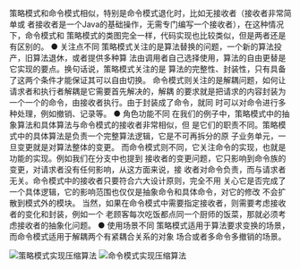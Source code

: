 策略模式和命令模式相似，特别是命令模式退化时，比如无接收者（接收者非常简单或
者接收者是一个Java的基础操作，无需专门编写一个接收者），在这种情况下，命令模式和
策略模式的类图完全一样，代码实现也比较类似，但是两者还是有区别的。
● 关注点不同
策略模式关注的是算法替换的问题，一个新的算法投产，旧算法退休，或者提供多种算
法由调用者自己选择使用，算法的自由更替是它实现的要点。换句话说，策略模式关注的是
算法的完整性、封装性，只有具备了这两个条件才能保证其可以自由切换。
命令模式则关注的是解耦问题，如何让请求者和执行者解耦是它需要首先解决的，解耦
的要求就是把请求的内容封装为一个一个的命令，由接收者执行。由于封装成了命令，就同
时可以对命令进行多种处理，例如撤销、记录等。
● 角色功能不同
在我们的例子中，策略模式中的抽象算法和具体算法与命令模式的接收者非常相似，但
是它们的职责不同。策略模式中的具体算法是负责一个完整算法逻辑，它是不可再拆分的原
子业务单元，一旦变更就是对算法整体的变更。
而命令模式则不同，它关注命令的实现，也就是功能的实现。例如我们在分支中也提到
接收者的变更问题，它只影响到命令族的变更，对请求者没有任何影响，从这方面来说，接
收者对命令负责，而与请求者无关。命令模式中的接收者只要符合六大设计原则，完全不用
关心它是否完成了一个具体逻辑，它的影响范围也仅仅是抽象命令和具体命令，对它的修改
不会扩散到模式外的模块。
当然，如果在命令模式中需要指定接收者，则需要考虑接收者的变化和封装，例如一个
老顾客每次吃饭都点同一个厨师的饭菜，那就必须考虑接收者的抽象化问题。
● 使用场景不同
策略模式适用于算法要求变换的场景，而命令模式适用于解耦两个有紧耦合关系的对象
场合或者多命令多撤销的场景。

![策略模式实现压缩算法](https://pic.downk.cc/item/5f963cc31cd1bbb86bc083db.jpg)
![命令模式实现压缩算法](https://pic.downk.cc/item/5f963cf41cd1bbb86bc08c57.jpg)